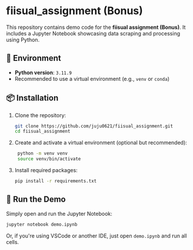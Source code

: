 # fiisual_assignment (Bonus)

This repository contains demo code for the **fiisual assignment (Bonus)**. It includes a Jupyter Notebook showcasing data scraping and processing using Python.

## 🐍 Environment

- **Python version**: `3.11.9`
- Recommended to use a virtual environment (e.g., `venv` or `conda`)

## 📦 Installation

1. Clone the repository:

   ```bash
   git clone https://github.com/juju0621/fiisual_assignment.git
   cd fiisual_assignment

2. Create and activate a virtual environment (optional but recommended):
   ```bash
    python -m venv venv
    source venv/bin/activate
3. Install required packages:
   ```bash
   pip install -r requirements.txt

## 🚀 Run the Demo
Simply open and run the Jupyter Notebook:
   ```bash
   jupyter notebook demo.ipynb
   ```
Or, if you're using VSCode or another IDE, just open `demo.ipynb` and run all cells.
